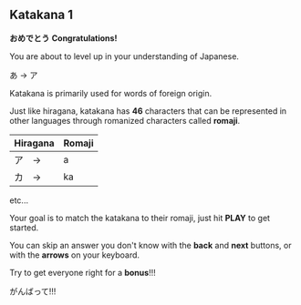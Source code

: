 ## Katakana 1

**おめでとう** **Congratulations!**

You are about to level up in your understanding of Japanese.

あ -> ア

Katakana is primarily used for words of foreign origin.

Just like hiragana, katakana has **46** characters that can be represented in other languages through romanized characters called **romaji**.

 | Hiragana | Romaji |
 | ----------  | ----- |
 | ア　-> | a |
 | カ　-> | ka |
 etc...

 Your goal is to match the katakana to their romaji, just hit **PLAY** to get started.

You can skip an answer you don't know with the **back** and **next** buttons, or with the **arrows** on your keyboard.

Try to get everyone right for a **bonus**!!!

がんばって!!!
